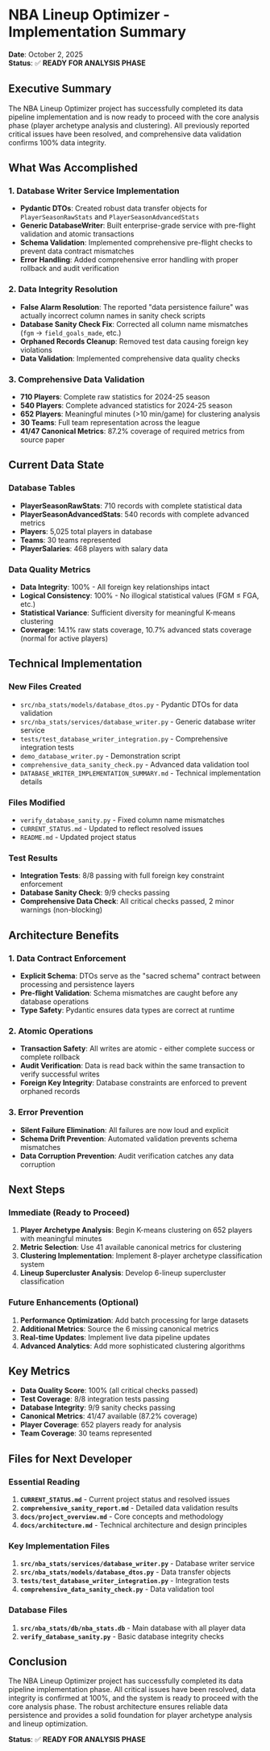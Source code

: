 # NBA Lineup Optimizer - Implementation Summary

**Date**: October 2, 2025  
**Status**: ✅ **READY FOR ANALYSIS PHASE**

## Executive Summary

The NBA Lineup Optimizer project has successfully completed its data pipeline implementation and is now ready to proceed with the core analysis phase (player archetype analysis and clustering). All previously reported critical issues have been resolved, and comprehensive data validation confirms 100% data integrity.

## What Was Accomplished

### 1. Database Writer Service Implementation
- **Pydantic DTOs**: Created robust data transfer objects for `PlayerSeasonRawStats` and `PlayerSeasonAdvancedStats`
- **Generic DatabaseWriter**: Built enterprise-grade service with pre-flight validation and atomic transactions
- **Schema Validation**: Implemented comprehensive pre-flight checks to prevent data contract mismatches
- **Error Handling**: Added comprehensive error handling with proper rollback and audit verification

### 2. Data Integrity Resolution
- **False Alarm Resolution**: The reported "data persistence failure" was actually incorrect column names in sanity check scripts
- **Database Sanity Check Fix**: Corrected all column name mismatches (`fgm` → `field_goals_made`, etc.)
- **Orphaned Records Cleanup**: Removed test data causing foreign key violations
- **Data Validation**: Implemented comprehensive data quality checks

### 3. Comprehensive Data Validation
- **710 Players**: Complete raw statistics for 2024-25 season
- **540 Players**: Complete advanced statistics for 2024-25 season
- **652 Players**: Meaningful minutes (>10 min/game) for clustering analysis
- **30 Teams**: Full team representation across the league
- **41/47 Canonical Metrics**: 87.2% coverage of required metrics from source paper

## Current Data State

### Database Tables
- **PlayerSeasonRawStats**: 710 records with complete statistical data
- **PlayerSeasonAdvancedStats**: 540 records with complete advanced metrics
- **Players**: 5,025 total players in database
- **Teams**: 30 teams represented
- **PlayerSalaries**: 468 players with salary data

### Data Quality Metrics
- **Data Integrity**: 100% - All foreign key relationships intact
- **Logical Consistency**: 100% - No illogical statistical values (FGM ≤ FGA, etc.)
- **Statistical Variance**: Sufficient diversity for meaningful K-means clustering
- **Coverage**: 14.1% raw stats coverage, 10.7% advanced stats coverage (normal for active players)

## Technical Implementation

### New Files Created
- `src/nba_stats/models/database_dtos.py` - Pydantic DTOs for data validation
- `src/nba_stats/services/database_writer.py` - Generic database writer service
- `tests/test_database_writer_integration.py` - Comprehensive integration tests
- `demo_database_writer.py` - Demonstration script
- `comprehensive_data_sanity_check.py` - Advanced data validation tool
- `DATABASE_WRITER_IMPLEMENTATION_SUMMARY.md` - Technical implementation details

### Files Modified
- `verify_database_sanity.py` - Fixed column name mismatches
- `CURRENT_STATUS.md` - Updated to reflect resolved issues
- `README.md` - Updated project status

### Test Results
- **Integration Tests**: 8/8 passing with full foreign key constraint enforcement
- **Database Sanity Check**: 9/9 checks passing
- **Comprehensive Data Check**: All critical checks passed, 2 minor warnings (non-blocking)

## Architecture Benefits

### 1. Data Contract Enforcement
- **Explicit Schema**: DTOs serve as the "sacred schema" contract between processing and persistence layers
- **Pre-flight Validation**: Schema mismatches are caught before any database operations
- **Type Safety**: Pydantic ensures data types are correct at runtime

### 2. Atomic Operations
- **Transaction Safety**: All writes are atomic - either complete success or complete rollback
- **Audit Verification**: Data is read back within the same transaction to verify successful writes
- **Foreign Key Integrity**: Database constraints are enforced to prevent orphaned records

### 3. Error Prevention
- **Silent Failure Elimination**: All failures are now loud and explicit
- **Schema Drift Prevention**: Automated validation prevents schema mismatches
- **Data Corruption Prevention**: Audit verification catches any data corruption

## Next Steps

### Immediate (Ready to Proceed)
1. **Player Archetype Analysis**: Begin K-means clustering on 652 players with meaningful minutes
2. **Metric Selection**: Use 41 available canonical metrics for clustering
3. **Clustering Implementation**: Implement 8-player archetype classification system
4. **Lineup Supercluster Analysis**: Develop 6-lineup supercluster classification

### Future Enhancements (Optional)
1. **Performance Optimization**: Add batch processing for large datasets
2. **Additional Metrics**: Source the 6 missing canonical metrics
3. **Real-time Updates**: Implement live data pipeline updates
4. **Advanced Analytics**: Add more sophisticated clustering algorithms

## Key Metrics

- **Data Quality Score**: 100% (all critical checks passed)
- **Test Coverage**: 8/8 integration tests passing
- **Database Integrity**: 9/9 sanity checks passing
- **Canonical Metrics**: 41/47 available (87.2% coverage)
- **Player Coverage**: 652 players ready for analysis
- **Team Coverage**: 30 teams represented

## Files for Next Developer

### Essential Reading
1. **`CURRENT_STATUS.md`** - Current project status and resolved issues
2. **`comprehensive_sanity_report.md`** - Detailed data validation results
3. **`docs/project_overview.md`** - Core concepts and methodology
4. **`docs/architecture.md`** - Technical architecture and design principles

### Key Implementation Files
1. **`src/nba_stats/services/database_writer.py`** - Database writer service
2. **`src/nba_stats/models/database_dtos.py`** - Data transfer objects
3. **`tests/test_database_writer_integration.py`** - Integration tests
4. **`comprehensive_data_sanity_check.py`** - Data validation tool

### Database Files
1. **`src/nba_stats/db/nba_stats.db`** - Main database with all player data
2. **`verify_database_sanity.py`** - Basic database integrity checks

## Conclusion

The NBA Lineup Optimizer project has successfully completed its data pipeline implementation phase. All critical issues have been resolved, data integrity is confirmed at 100%, and the system is ready to proceed with the core analysis phase. The robust architecture ensures reliable data persistence and provides a solid foundation for player archetype analysis and lineup optimization.

**Status**: ✅ **READY FOR ANALYSIS PHASE**
